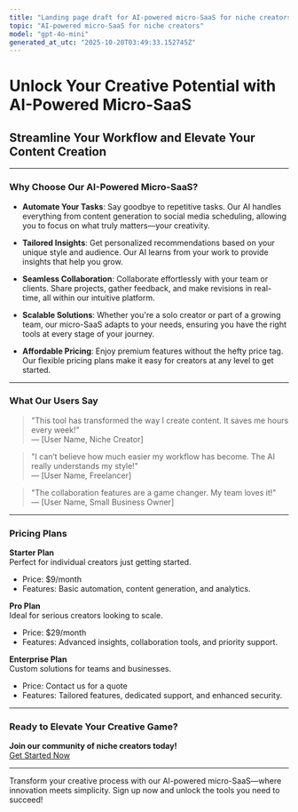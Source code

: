 ```yaml
---
title: "Landing page draft for AI-powered micro-SaaS for niche creators"
topic: "AI-powered micro-SaaS for niche creators"
model: "gpt-4o-mini"
generated_at_utc: "2025-10-20T03:49:33.152745Z"
---
```


# Unlock Your Creative Potential with AI-Powered Micro-SaaS

## Streamline Your Workflow and Elevate Your Content Creation

---

### Why Choose Our AI-Powered Micro-SaaS?

- **Automate Your Tasks**: Say goodbye to repetitive tasks. Our AI handles everything from content generation to social media scheduling, allowing you to focus on what truly matters—your creativity.
  
- **Tailored Insights**: Get personalized recommendations based on your unique style and audience. Our AI learns from your work to provide insights that help you grow.

- **Seamless Collaboration**: Collaborate effortlessly with your team or clients. Share projects, gather feedback, and make revisions in real-time, all within our intuitive platform.

- **Scalable Solutions**: Whether you're a solo creator or part of a growing team, our micro-SaaS adapts to your needs, ensuring you have the right tools at every stage of your journey.

- **Affordable Pricing**: Enjoy premium features without the hefty price tag. Our flexible pricing plans make it easy for creators at any level to get started.

---

### What Our Users Say

> "This tool has transformed the way I create content. It saves me hours every week!"  
> — [User Name, Niche Creator]

> "I can’t believe how much easier my workflow has become. The AI really understands my style!"  
> — [User Name, Freelancer]

> "The collaboration features are a game changer. My team loves it!"  
> — [User Name, Small Business Owner]

---

### Pricing Plans

**Starter Plan**  
Perfect for individual creators just getting started.  
- Price: $9/month  
- Features: Basic automation, content generation, and analytics.

**Pro Plan**  
Ideal for serious creators looking to scale.  
- Price: $29/month  
- Features: Advanced insights, collaboration tools, and priority support.

**Enterprise Plan**  
Custom solutions for teams and businesses.  
- Price: Contact us for a quote  
- Features: Tailored features, dedicated support, and enhanced security.

---

### Ready to Elevate Your Creative Game?

**Join our community of niche creators today!**  
[Get Started Now](#)

---

Transform your creative process with our AI-powered micro-SaaS—where innovation meets simplicity. Sign up now and unlock the tools you need to succeed!